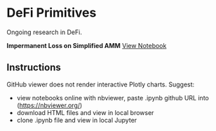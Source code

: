 # DeFi Primitives

Ongoing research in DeFi. 

**Impermanent Loss on Simplified AMM** [View Notebook](https://nbviewer.org/github/ptzhi/defi-primitives/blob/main/impermanent-loss/impermanent-loss-simple.ipynb)
   

## Instructions

GitHub viewer does not render interactive Plotly charts. Suggest:
- view notebooks online with nbviewer, paste .ipynb github URL into (https://nbviewer.org/)
- download HTML files and view in local browser
- clone .ipynb file and view in local Jupyter